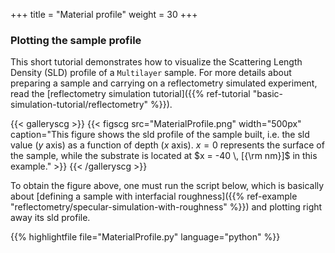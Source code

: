 +++
title = "Material profile"
weight = 30
+++

### Plotting the sample profile 

This short tutorial demonstrates how to visualize the Scattering Length Density (SLD) profile of a `Multilayer` sample.
For more details about preparing a sample and carrying on a reflectometry simulated experiment, read the
[reflectometry simulation tutorial]({{% ref-tutorial "basic-simulation-tutorial/reflectometry" %}}).

{{< galleryscg >}}
{{< figscg src="MaterialProfile.png" width="500px" caption="This figure shows the sld profile of the sample built, i.e. the sld value ($y$ axis) as a function of depth ($x$ axis). $x = 0$ represents the surface of the sample, while the substrate is located at $x = -40 \, [{\rm nm}]$ in this example." >}}
{{< /galleryscg >}}

To obtain the figure above, one must run the script below, which is basically about [defining a sample with interfacial roughness]({{% ref-example "reflectometry/specular-simulation-with-roughness" %}}) and plotting right away its sld profile.

{{% highlightfile file="MaterialProfile.py"  language="python" %}}